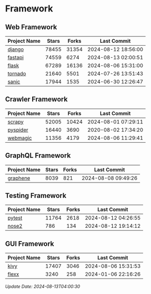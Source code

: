 # Framework

## Web Framework
| Project Name | Stars | Forks | Last Commit |
| ------------ | ----- | ----- | ----------- |
| [django](https://github.com/django/django) | 78455 | 31354 | 2024-08-12 18:56:00 |
| [fastapi](https://github.com/fastapi/fastapi) | 74559 | 6274 | 2024-08-13 02:00:51 |
| [flask](https://github.com/pallets/flask) | 67289 | 16136 | 2024-08-06 15:31:00 |
| [tornado](https://github.com/tornadoweb/tornado) | 21640 | 5501 | 2024-07-26 13:51:43 |
| [sanic](https://github.com/sanic-org/sanic) | 17944 | 1535 | 2024-06-30 12:26:47 |

## Crawler Framework
| Project Name | Stars | Forks | Last Commit |
| ------------ | ----- | ----- | ----------- |
| [scrapy](https://github.com/scrapy/scrapy) | 52005 | 10424 | 2024-08-01 07:29:11 |
| [pyspider](https://github.com/binux/pyspider) | 16440 | 3690 | 2020-08-02 17:34:20 |
| [webmagic](https://github.com/code4craft/webmagic) | 11356 | 4179 | 2024-08-06 11:29:41 |

## GraphQL Framework
| Project Name | Stars | Forks | Last Commit |
| ------------ | ----- | ----- | ----------- |
| [graphene](https://github.com/graphql-python/graphene) | 8039 | 821 | 2024-08-08 09:49:26 |

## Testing Framework
| Project Name | Stars | Forks | Last Commit |
| ------------ | ----- | ----- | ----------- |
| [pytest](https://github.com/pytest-dev/pytest) | 11764 | 2618 | 2024-08-12 04:26:55 |
| [nose2](https://github.com/nose-devs/nose2) | 786 | 134 | 2024-08-12 19:14:12 |

## GUI Framework
| Project Name | Stars | Forks | Last Commit |
| ------------ | ----- | ----- | ----------- |
| [kivy](https://github.com/kivy/kivy) | 17407 | 3046 | 2024-08-06 15:31:53 |
| [flexx](https://github.com/flexxui/flexx) | 3240 | 258 | 2024-01-06 22:16:26 |

*Update Date: 2024-08-13T04:00:30*